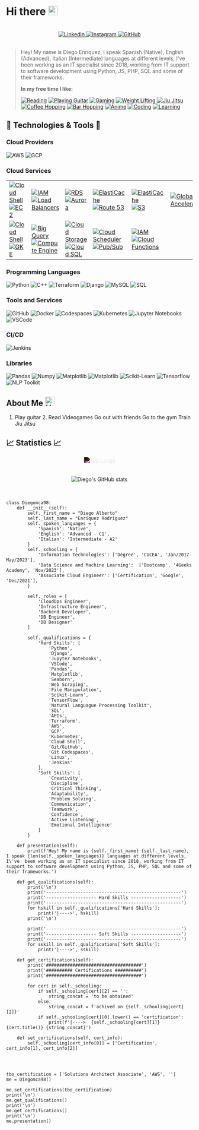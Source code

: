# Hi there <img src="https://raw.githubusercontent.com/Tarikul-Islam-Anik/Animated-Fluent-Emojis/master/Emojis/Hand%20gestures/Call%20Me%20Hand%20Medium-Light%20Skin%20Tone.png" alt="Call Me Hand Medium-Light Skin Tone" width="25" height="25" />

<br>
<div style="text-align: center;">
    <a href="https://www.linkedin.com/in/diego-alberto-enriquez-rodr%C3%ADguez-623481194/">
        <img src="https://img.shields.io/badge/-Diego_Enriquez-blue?style=social-square&logo=Linkedin&logoColor=white" alt="Linkedin">
    </a>
    <a href="https://www.instagram.com/diegoenriquez45/">
        <img src="https://img.shields.io/badge/Instagram-Follow-9cf?logo=instagram&style=social" alt="Instagram">
    </a>
    <a href="https://github.com/Diegomca98">
        <img src="https://img.shields.io/github/followers/Diegomca98?label=Diegomca98&style=social" alt="GitHub">
    </a>
</div>
<br>

> Hey! My name is Diego Enríquez, I speak Spanish (Native), English (Advanced), Italian (Intermediate) languages at different levels, I've  been working as an IT specialist since 2018, working from IT support to software development using Python, JS, PHP, SQL and some of their frameworks.
>
> **In my free time I like:**
>
> [![Reading](https://img.shields.io/badge/Reading-%F0%9F%93%9A-a6a6f8)](https://en.wikipedia.org/wiki/Reading)
[![Playing Guitar](https://img.shields.io/badge/Playing_Guitar-%F0%9F%8E%B8-lightpurple?color=713dad)](https://en.wikipedia.org/wiki/Guitar)
[![Gaming](https://img.shields.io/badge/Gaming-%F0%9F%8E%AE-lightpurple?color=a6a6f8)](https://en.wikipedia.org/wiki/Video_game)
[![Weight Lifting](https://img.shields.io/badge/Weight_Lifting-%F0%9F%8F%8B-lightpurple?color=713dad)](https://en.wikipedia.org/wiki/Weight_training)
[![Jiu Jitsu](https://img.shields.io/badge/Training_Jiu_Jitsu-%F0%9F%A5%8B-lightpurple?color=a6a6f8)](https://en.wikipedia.org/wiki/Jiu-jitsu)
[![Coffee Hopping](https://img.shields.io/badge/Coffee_Hopping-%E2%98%95-lightpurple?color=713dad)](https://en.wikipedia.org/wiki/Coffeehouse)
[![Bar Hopping](https://img.shields.io/badge/Bar_Hopping-%F0%9F%8D%BB-lightpurple?color=a6a6f8)](https://en.wikipedia.org/wiki/Bar_hopping)
[![Anime](https://img.shields.io/badge/Watching_Anime-%F0%9F%8D%A5-lightpurple?color=713dad)](https://en.wikipedia.org/wiki/Anime)
[![Coding](https://img.shields.io/badge/Coding-%F0%9F%92%BB-lightpurple?color=a6a6f8)](https://en.wikipedia.org/wiki/Coding)
[![Learning](https://img.shields.io/badge/Learning-%F0%9F%8E%93-lightpurple?color=713dad)](https://en.wikipedia.org/wiki/Learning)



## 🔧 Technologies & Tools 🔧

### Cloud Providers
![AWS](https://img.shields.io/badge/AWS-informational?style=flat&logo=amazon-aws&logoColor=white&color=ec912d)
![GCP](https://img.shields.io/badge/GCP-informational?style=flat&logo=google&logoColor=white&color=6aa6f8)

### Cloud Services
<table>
  <tr>
    <td>
      <a href="https://aws.amazon.com/cloudshell/">
        <img src="https://img.shields.io/badge/AWS-CloudShell-informational?style=flat&logo=powershell&logoColor=white&color=f9ac0a" alt="Cloud Shell">
      </a>
      <br>
      <a href="https://aws.amazon.com/ec2/">
        <img src="https://img.shields.io/badge/AWS-EC2-informational?style=flat&logo=amazon-ec2&logoColor=white&color=f9ac0a" alt="EC2">
      </a>
    </td>
    <td>
      <a href="https://aws.amazon.com/iam/">
        <img src="https://img.shields.io/badge/AWS-IAM-informational?style=flat&logo=amazon-aws&logoColor=white&color=f9ac0a" alt="IAM">
      </a>
      <br>
      <a href="https://aws.amazon.com/elasticloadbalancing/">
        <img src="https://img.shields.io/badge/AWS-Load_Balancing-informational?style=flat&logo=amazon-aws&logoColor=white&color=f9ac0a" alt="Load Balancers">
      </a>
    </td>
    <td>
      <a href="https://aws.amazon.com/rds/">
        <img src="https://img.shields.io/badge/AWS-RDS-informational?style=flat&logo=amazon-rds&logoColor=white&color=f9ac0a" alt="RDS">
      </a>
      <br>
      <a href="https://aws.amazon.com/rds/aurora/">
        <img src="https://img.shields.io/badge/AWS-Aurora-informational?style=flat&logo=amazon-aws&logoColor=white&color=f9ac0a" alt="Aurora">
      </a>
    </td>
    <td>
      <a href="https://aws.amazon.com/elasticache/">
        <img src="https://img.shields.io/badge/AWS-ElastiCache-informational?style=flat&logo=amazon-aws&logoColor=white&color=f9ac0a" alt="ElastiCache">
      </a>
      <br>
      <a href="https://aws.amazon.com/route53/">
        <img src="https://img.shields.io/badge/AWS-Route_53-informational?style=flat&logo=amazon-aws&logoColor=white&color=f9ac0a" alt="Route 53">
      </a>
    </td>
    <td>
      <a href="https://aws.amazon.com/cloudfront/">
        <img src="https://img.shields.io/badge/AWS-CloudFront-informational?style=flat&logo=amazon-aws&logoColor=white&color=f9ac0a" alt="ElastiCache">
      </a>
      <br>
      <a href="https://aws.amazon.com/s3/">
        <img src="https://img.shields.io/badge/AWS-S3-informational?style=flat&logo=amazon-s3&logoColor=white&color=f9ac0a" alt="S3">
      </a>
    </td>
    <td>
      <a href="https://aws.amazon.com/global-accelerator/">
        <img src="https://img.shields.io/badge/AWS-Global_Accelerator-informational?style=flat&logo=amazon-aws&logoColor=white&color=f9ac0a" alt="Global Accelerator">
      </a>
      <br>
    </td>
  </tr>
  <tr><!---->
    <td>
      <a href="https://cloud.google.com/shell/">
        <img src="https://img.shields.io/badge/GCP-Shell-informational?style=flat&logo=powershell&logoColor=white&color=6aa6f8" alt="Cloud Shell">
      </a>
      <a href="https://cloud.google.com/kubernetes-engine/">
        <img src="https://img.shields.io/badge/GCP-GKE-informational?style=flat&logo=kubernetes&logoColor=white&color=6e9ff7" alt="GKE">
      </a>
    </td>
    <td>
      <a href="https://cloud.google.com/bigquery/">
        <img src="https://img.shields.io/badge/GCP-Big_Query-informational?style=flat&logo=google-cloud&logoColor=white&color=6e9ff7" alt="Big Query">
      </a>
      <a href="https://cloud.google.com/products/compute">
        <img src="https://img.shields.io/badge/GCP-Compute_Engine-informational?style=flat&logo=google-cloud&logoColor=white&color=6aa6f8" alt="Compute Engine">
    </td>
    <td>
      <a href="https://cloud.google.com/storage/">
        <img src="https://img.shields.io/badge/GCP-Cloud_Storage-informational?style=flat&logo=google-cloud&logoColor=white&color=6aa6f8" alt="Cloud Storage">
      <a href="https://cloud.google.com/sql/">
        <img src="https://img.shields.io/badge/GCP-Cloud_SQL-informational?style=flat&logo=google-cloud&logoColor=white&color=6aa6f8" alt="Cloud SQL">
      </a>
    </td>
    <td>
      <a href="https://cloud.google.com/scheduler/">
        <img src="https://img.shields.io/badge/GCP-Cloud_Scheduler-informational?style=flat&logo=google-cloud&logoColor=white&color=6e9ff7" alt="Cloud Scheduler">
      </a>
      <a href="https://cloud.google.com/pubsub/">
        <img src="https://img.shields.io/badge/GCP-Pub/Sub-informational?style=flat&logo=google-cloud&logoColor=white&color=6e9ff7" alt="Pub/Sub">
      </a>
    </td>
    <td>
      <a href="https://cloud.google.com/iam/">
        <img src="https://img.shields.io/badge/GCP-IAM-informational?style=flat&logo=google-cloud&logoColor=white&color=6e9ff7" alt="IAM">
      </a>
      <a href="https://cloud.google.com/functions/">
        <img src="https://img.shields.io/badge/GCP-Cloud_Functions-informational?style=flat&logo=google-cloud&logoColor=white&color=6e9ff7" alt="Cloud Functions">
      </a>
    </td>
  </tr>
</table>


### Programming Languages
![Python](https://img.shields.io/badge/Python-informational?style=flat&logo=python&logoColor=white&color=f7db5d)
![C++](https://img.shields.io/badge/C++-informational?style=flat&logo=amazon-dynamodb&logoColor=white&color=6aa6f8)
![Terraform](https://img.shields.io/badge/Terraform-informational?style=flat&logo=terraform&logoColor=white&color=713dad)
![Django](https://img.shields.io/badge/Django-informational?style=flat&logo=django&logoColor=white&color=0c4b33)
![MySQL](https://img.shields.io/badge/MySql-informational?style=flat&logo=mysql&logoColor=white&color=00758f)
![SQL](https://img.shields.io/badge/MySQL-informational?style=flat&logo=amazon-dynamodb&logoColor=white&color=6aa6f8)

### Tools and Services
![GitHub](https://img.shields.io/badge/GitHub-informational?style=flat&logo=github&logoColor=white&color=010409)
![Docker](https://img.shields.io/badge/Docker-informational?style=flat&logo=docker&logoColor=white&color=1d63ed)
![Codespaces](https://img.shields.io/badge/Codespaces-informational?style=flat&logo=github&logoColor=white&color=010409)
![Kubernetes](https://img.shields.io/badge/Kubernetes-informational?style=flat&logo=kubernetes&logoColor=white&color=326de6)
![Jupyter Notebooks](https://img.shields.io/badge/Jupyter_Notebooks-informational?style=flat&logo=anaconda&logoColor=white&color=f37726)
![VSCode](https://img.shields.io/badge/VSCode-informational?style=flat&logo=visual-studio&logoColor=white&color=47a8ee)

### CI/CD
![Jenkins](https://img.shields.io/badge/Jenkins-informational?style=flat&logo=jenkins&logoColor=white&color=d33833)

### Libraries
![Pandas](https://img.shields.io/badge/Data_Science-Pandas-informational?style=flat&logo=pandas&logoColor=white&color=6aa6f8)
![Numpy](https://img.shields.io/badge/Data_Science-Numpy-informational?style=flat&logo=numpy&logoColor=white&color=6aa6f8)
![Matplotlib](https://img.shields.io/badge/Data_Visualization-Matplotlib-informational?style=flat&logo=python&logoColor=white&color=6aa6f8)
![Matplotlib](https://img.shields.io/badge/Data_Visualization-Seaborn-informational?style=flat&logo=python&logoColor=white&color=6aa6f8)
![Scikit-Learn](https://img.shields.io/badge/ML-Scikit-informational?style=flat&logo=scikit-learn&logoColor=white&color=6aa6f8)
![Tensorflow](https://img.shields.io/badge/ML-Tensorflow-informational?style=flat&logo=tensorflow&logoColor=white&color=6aa6f8)
![NLP Toolkit](https://img.shields.io/badge/ML-NLP_Toolkit-informational?style=flat&logo=python&logoColor=white&color=6aa6f8)

## About Me <img src="https://raw.githubusercontent.com/Tarikul-Islam-Anik/Animated-Fluent-Emojis/master/Emojis/Food/Hot%20Beverage.png" alt="Hot Beverage" width="25" height="25" />

1. Play guitar 2. Read Videogames Go out with friends Go to the gym Train Jiu Jitsu


## 📈 Statistics 📈
<div style="display: flex; flex-direction: column; ">
    <div style="width: 100%; display: flex; justify-content: center;">
        <a href="https://github.com/anuraghazra/github-readme-stats" style="max-width: 100%; ">
            <img src="https://github-readme-stats.vercel.app/api/top-langs/?username=Diegomca98" alt="Top Langs" style="max-width: 100%; filter: invert(1);">
        </a>
    </div>
</div>
<br>
<br>
<div style="display: flex; flex-direction: column;">
    <div style="width: 100%; display: flex; justify-content: center;">
        <img src="https://github-readme-stats.vercel.app/api?username=Diegomca98&show_icons=true&theme=merko" alt="Diego's GitHub stats" style="max-width: 100%;">
    </div>
</div>
<br>
<br>

```
class Diegomca98:
    def __init__(self):
        self._first_name = "Diego Alberto"
        self._last_name = "Enríquez Rodríguez"
        self._spoken_languages = {
            'Spanish': 'Native',
            'English': 'Advanced - C1',
            'Italian': 'Intermediate - A2'
        }
        self._schooling = {
            'Information Technologies': ['Degree', 'CUCEA', 'Jan/2017-May/2023'],
            'Data Science and Machine Learning':  ['Bootcamp', '4Geeks Academy', 'Nov/2023'],
            'Associate Cloud Engineer': ['Certification', 'Google', 'Dec/2021'],
        }

        self._roles = [
            'CloudOps Engineer', 
            'Infrastructure Engineer', 
            'Backend Developer', 
            'DB Engineer',
            'DB Designer'
        ]
        
        self._qualifications = {
            'Hard Skills': [
                'Python', 
                'Django', 
                'Jupyter Notebooks', 
                'VSCode', 
                'Pandas', 
                'Matplotlib', 
                'Seaborn', 
                'Web Scraping', 
                'File Manipulation', 
                'Scikit-Learn', 
                'TensorFlow', 
                'Natural Languague Processing Toolkit', 
                'SQL', 
                'APIs', 
                'Terraform', 
                'AWS', 
                'GCP', 
                'Kubernetes', 
                'Cloud Shell', 
                'Git/GitHub', 
                'Git Codespaces', 
                'Linux', 
                'Jenkins'
            ],
            'Soft Skills': [
                'Creativity', 
                'Discipline', 
                'Critical Thinking', 
                'Adaptability', 
                'Problem Solving', 
                'Communication', 
                'Teamwork', 
                'Confidence', 
                'Active Listening', 
                'Emotional Intelligence'
            ]
        }

    def presentation(self):
        print(f'Hey! My name is {self._first_name} {self._last_name}, I speak {len(self._spoken_languages)} languages at different levels, I\'ve  been working as an IT specialist since 2018, working from IT support to software development using Python, JS, PHP, SQL and some of their frameworks.')

    def get_qualifications(self):
        print('\n')
        print('---------------------------------------------------')
        print('------------------- Hard Skills -------------------')
        print('---------------------------------------------------')
        for hskill in self._qualifications['Hard Skills']:
            print('|---->', hskill)
        print('\n')

        print('---------------------------------------------------')
        print('------------------- Soft Skills -------------------')
        print('---------------------------------------------------')
        for sskill in self._qualifications['Soft Skills']:
            print('|---->', sskill)

    def get_certifications(self):
        print('####################################')
        print('########## Certifications ##########')
        print('####################################')

        for cert in self._schooling:
            if self._schooling[cert][2] == '':
                string_concat = 'to be obtained'
            else:
                string_concat = f'achived on {self._schooling[cert][2]}'
            if self._schooling[cert][0].lower() == 'certification':
                print(f'|---->  {self._schooling[cert][1]} {cert.title()} {string_concat}')

    def set_certifications(self, cert_info):
        self._schooling[cert_info[0]] = ['Certification', cert_info[1], cert_info[2]]




tbo_certification = ['Solutions Architect Associate', 'AWS', '']
me = Diegomca98()

me.set_certifications(tbo_certification)
print('\n')
me.get_qualifications()
print('\n')
me.get_certifications()
print('\n')
me.presentation()
```

<!--
**Diegomca98/Diegomca98** is a ✨ _special_ ✨ repository because its `README.md` (this file) appears on your GitHub profile.

Here are some ideas to get you started:

- 🔭 I’m currently working on ...
- 🌱 I’m currently learning ...
- 👯 I’m looking to collaborate on ...
- 🤔 I’m looking for help with ...
- 💬 Ask me about ...
- 📫 How to reach me: ...
- 😄 Pronouns: ...
- ⚡ Fun fact: ...
-->


<!-- 
#!/usr/bin/python
# -*- coding: utf-8 -*-


class SoftwareEngineer:

    def __init__(self):
        self.name = "Zhenye Na"
        self.role = "Software Engineer"
        self.language_spoken = ["zh_CN", "en_US"]

    def say_hi(self):
        print("Thanks for dropping by, hope you find some of my work interesting.")


me = SoftwareEngineer()
me.say_hi() -->
